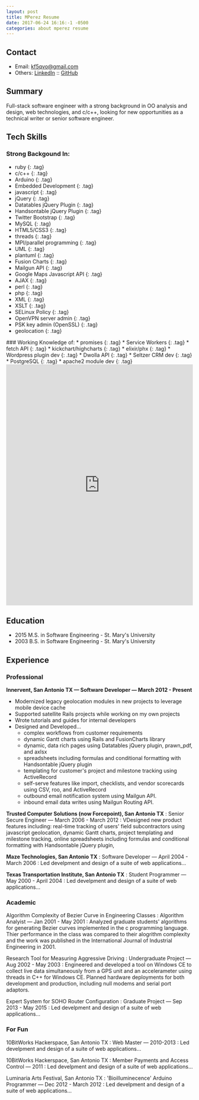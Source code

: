 ```yaml
---
layout: post
title: MPerez Resume
date: 2017-06-24 16:16:-1 -0500
categories: about mperez resume
---
```


## Contact
* Email: kf5qvo@gmail.com
* Others: <a href="linkedin.com/in/mkprz" target="_blank">LinkedIn</a> :: <a href="github.com/mkprz" target="_blank">GitHub</a>

## Summary
Full-stack software engineer with a strong background in OO analysis and design, web technologies, and c/c++, looking for new opportunities as a technical writer or senior software engineer.

## Tech Skills
<style>
  .tag {
    float:left;
    border-radius:5px;
    padding: 2px 4px;
    margin: 2px;
    border: 1px solid black;
    background-color: #c0c0c0;
    list-style:none;
  }
  .tag:hover {
    background-color: #dfdfdf;
  }
</style>

### Strong Backgound In:
* ruby
{: .tag}
* c/c++ 
{: .tag}
* Arduino
{: .tag}
* Embedded Development
{: .tag}
* javascript
{: .tag}
* jQuery
{: .tag}
* Datatables jQuery Plugin
{: .tag}
* Handsontable jQuery Plugin
{: .tag}
* Twitter Bootstrap
{: .tag}
* MySQL
{: .tag}
* HTML5/CSS3
{: .tag}
* threads
{: .tag}
* MPI/parallel programming
{: .tag}
* UML
{: .tag}
* plantuml
{: .tag}
* Fusion Charts
{: .tag}
* Mailgun API
{: .tag}
* Google Maps Javascript API
{: .tag}
* AJAX
{: .tag}
* perl
{: .tag}
* php
{: .tag}
* XML
{: .tag}
* XSLT
{: .tag}
* SELinux Policy
{: .tag}
* OpenVPN server admin
{: .tag}
* PSK key admin (OpenSSL)
{: .tag}
* geolocation
{: .tag}


<div style="clear:both"/>
### Working Knowledge of:
* promises
{: .tag}
* Service Workers
{: .tag}
* fetch API
{: .tag}
* kickchart/highcharts
{: .tag}
* elixir/phx
{: .tag}
* Wordpress plugin dev
{: .tag}
* Dwolla API
{: .tag}
* Seltzer CRM dev
{: .tag}
* PostgreSQL
{: .tag}
* apache2 module dev
{: .tag}

<div style="clear:both"/>

<iframe src='https://cdn.knightlab.com/libs/timeline3/latest/embed/index.html?source=1dgxRrgZCssZsCyCTFkO6onIC-GvNN4luRUyX_GBoves&font=Default&lang=en&initial_zoom=2&height=650' width='100%' height='650' webkitallowfullscreen mozallowfullscreen allowfullscreen frameborder='0'></iframe>


## Education
* 2015 M.S. in Software Engineering - St. Mary's University
* 2003 B.S. in Software Engineering - St. Mary's University


## Experience
### Professional
**Innervent, San Antonio TX &mdash; Software Developer &mdash; March 2012 - Present**
* Modernized legacy geolocation modules in new projects to leverage mobile device cache
* Supported satellite Rails projects while working on my own projects
* Wrote tutorials and guides for internal developers
* Designed and Developed...
  * complex workflows from customer requirements
  * dynamic Gantt charts using Rails and FusionCharts library
  * dynamic, data rich pages using Datatables jQuery plugin, prawn_pdf, and axlsx
  * spreadsheets including formulas and conditional formatting with Handsontable jQuery plugin
  * templating for customer's project and milestone tracking using ActiveRecord
  * self-serve features like import, checklists, and vendor scorecards using CSV, roo, and ActiveRecord
  * outbound email notification system using Mailgun API.
  * inbound email data writes using Mailgun Routing API.

**Trusted Computer Solutions (now Forcepoint), San Antonio TX**
: Senior Secure Engineer &mdash; March 2006 - March 2012
: VDesigned new product features including: real-time tracking of users' field subcontractors using javascript geolocation, dynamic Gantt charts, project templating and milestone tracking, online spreadsheets including formulas and conditional formatting with Handsontable jQuery plugin, 

**Maze Technologies, San Antonio TX**
: Software Developer &mdash; April 2004 - March 2006 
: Led develpment and design of a suite of web applications...

**Texas Transportation Institute, San Antonio TX**
: Student Programmer &mdash; May 2000 - April 2004
: Led develpment and design of a suite of web applications...

### Academic
Algorithm Complexity of Bezier Curve in Engineering Classes
: Algorithm Analyist &mdash; Jan 2001 - May 2001
: Analyzed graduate students' algorithms for generating Bezier curves implemented in the c programming language. Thier performance in the class was compared to their alogrithm complexity and the work was published in the International Journal of Industrial Engineering in 2001.

Research Tool for Measuring Aggressive Driving
: Undergraduate Project &mdash; Aug 2002 - May 2003
: Engineered and developed a tool on Windows CE to collect live data simultaneously from a GPS unit and an accelerameter using threads in C++ for Windows CE. Planned hardware deployments for both development and production, including null modems and serial port adaptors.

Expert System for SOHO Router Configuration
: Graduate Project &mdash; Sep 2013 - May 2015
: Led develpment and design of a suite of web applications...


### For Fun
10BitWorks Hackerspace, San Antonio TX
: Web Master &mdash; 2010-2013
: Led develpment and design of a suite of web applications...

10BitWorks Hackerspace, San Antonio TX
: Member Payments and Access Control &mdash; 2011
: Led develpment and design of a suite of web applications...

Luminaria Arts Festival, San Antonio TX
: 'Bioilluminecence' Arduino Programmer &mdash; Dec 2012 - March 2012
: Led develpment and design of a suite of web applications...

